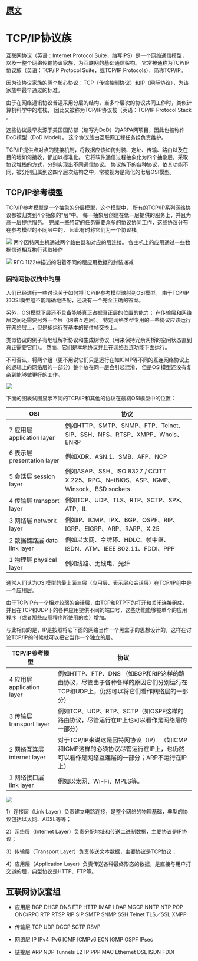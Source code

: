 
## [原文](https://zh.wikipedia.org/wiki/TCP/IP%E5%8D%8F%E8%AE%AE%E6%97%8F)


# TCP/IP协议族

互联网协议（英语：Internet Protocol Suite，缩写IPS）是一个网络通信模型，以及一整个网络传输协议家族，为互联网的基础通信架构。
它常被通称为TCP/IP协议族（英语：TCP/IP Protocol Suite，或TCP/IP Protocols），简称TCP/IP。

因为该协议家族的两个核心协议：TCP（传输控制协议）和IP（网际协议），为该家族中最早通过的标准。

由于在网络通讯协议普遍采用分层的结构，当多个层次的协议共同工作时，类似计算机科学中的堆栈，
因此又被称为TCP/IP协议栈（英语：TCP/IP Protocol Stack 。

这些协议最早发源于美国国防部（缩写为DoD）的ARPA网项目，因此也被称作DoD模型（DoD Model）。
这个协议族由互联网工程任务组负责维护。

TCP/IP提供点对点的链接机制，将数据应该如何封装、定址、传输、路由以及在目的地如何接收，都加以标准化。
它将软件通信过程抽象化为四个抽象层，采取协议堆栈的方式，分别实现出不同通信协议。
协议族下的各种协议，依其功能不同，被分别归属到这四个层次结构之中，常被视为是简化的七层OSI模型。

## TCP/IP参考模型

TCP/IP参考模型是一个抽象的分层模型，这个模型中，
所有的TCP/IP系列网络协议都被归类到4个抽象的"层"中。
每一抽象层创建在低一层提供的服务上，并且为高一层提供服务。 
完成一些特定的任务需要众多的协议协同工作，这些协议分布在参考模型的不同层中的，
因此有时称它们为一个协议栈。


![](images/IP_stack_connections.png)
两个因特网主机通过两个路由器和对应的层连接。
各主机上的应用通过一些数据信道相互执行读取操作


![](images/UDP_encapsulation.png) 
RFC 1122中描述的沿着不同的层应用数据的封装递减



### 因特网协议栈中的层

人们已经进行一些讨论关于如何将TCP/IP参考模型映射到OSI模型。
由于TCP/IP和OSI模型组不能精确地匹配，还没有一个完全正确的答案。 

另外，OSI模型下层还不具备能够真正占据真正层的位置的能力；
在传输层和网络层之间还需要另外一个层（网络互连层）。
特定网络类型专用的一些协议应该运行在网络层上，但是却运行在基本的硬件帧交换上。

类似协议的例子有地址解析协议和生成树协议（用来保持冗余网桥的空闲状态直到真正需要它们）。
然而，它们是本地协议并且在网络互连功能下面运行。

不可否认，将两个组（更不用说它们只是运行在如ICMP等不同的互连网络协议上的逻辑上的网络层的一部分）整个放在同一层会引起混淆，
但是OSI模型还没有复杂到能够做更好的工作。 


![](images/tcp_osi.png)



下面的图表试图显示不同的TCP/IP和其他的协议在最初OSI模型中的位置：

OSI | 协议
---|---
7  应用层     application layer  |  例如HTTP、SMTP、SNMP、FTP、Telnet、SIP、SSH、NFS、RTSP、XMPP、Whois、ENRP
6  表示层     presentation layer |  例如XDR、ASN.1、SMB、AFP、NCP
5  会话层     session layer	    |  例如ASAP、SSH、ISO 8327 / CCITT X.225、RPC、NetBIOS、ASP、IGMP、Winsock、BSD sockets
4  传输层     transport layer	|  例如TCP、UDP、TLS、RTP、SCTP、SPX、ATP、IL
3  网络层     network layer	    |  例如IP、ICMP、IPX、BGP、OSPF、RIP、IGRP、EIGRP、ARP、RARP、X.25
2  数据链路层  data link layer	|  例如以太网、令牌环、HDLC、帧中继、ISDN、ATM、IEEE 802.11、FDDI、PPP
1  物理层     physical layer	    |  例如线路、无线电、光纤



通常人们认为OSI模型的最上面三层（应用层、表示层和会话层）在TCP/IP组中是一个应用层。

由于TCP/IP有一个相对较弱的会话层，由TCP和RTP下的打开和关闭连接组成，
并且在TCP和UDP下的各种应用提供不同的端口号，这些功能能够被单个的应用程序（或者那些应用程序所使用的库）增加。

与此相似的是，IP是按照将它下面的网络当作一个黑盒子的思想设计的，这样在讨论TCP/IP的时候就可以把它当作一个独立的层。


TCP/IP参考模型  | 协议
---|---
4  应用层     application layer | 例如HTTP、FTP、DNS （如BGP和RIP这样的路由协议，尽管由于各种各样的原因它们分别运行在TCP和UDP上，仍然可以将它们看作网络层的一部分）
3  传输层     transport layer   |  例如TCP、UDP、RTP、SCTP（如OSPF这样的路由协议，尽管运行在IP上也可以看作是网络层的一部分）
2  网络互连层  internet layer	   | 对于TCP/IP来说这是因特网协议（IP） （如ICMP和IGMP这样的必须协议尽管运行在IP上，也仍然可以看作是网络互连层的一部分；ARP不运行在IP上）
1  网络接口层  link layer	       | 例如以太网、Wi-Fi、MPLS等。





![](images/IP_stack_connections.png)

1）连接层（Link Layer）负责建立电路连接，是整个网络的物理基础，典型的协议包括以太网、ADSL等等；

2）网络层（Internet Layer）负责分配地址和传送二进制数据，主要协议是IP协议；

3）传输层（Transport Layer）负责传送文本数据，主要协议是TCP协议；

4）应用层（Application Layer）负责传送各种最终形态的数据，是直接与用户打交道的层，典型协议是HTTP、FTP等。



## 互联网协议套组

- 应用层
BGP DHCP DNS FTP HTTP IMAP LDAP MGCP NNTP NTP POP ONC/RPC RTP RTSP RIP SIP SMTP SNMP SSH Telnet TLS／SSL XMPP

- 传输层
TCP UDP DCCP SCTP RSVP

- 网络层
IP IPv4 IPv6 ICMP ICMPv6 ECN IGMP OSPF IPsec

- 链接层
ARP NDP Tunnels L2TP PPP MAC Ethernet DSL ISDN FDDI














